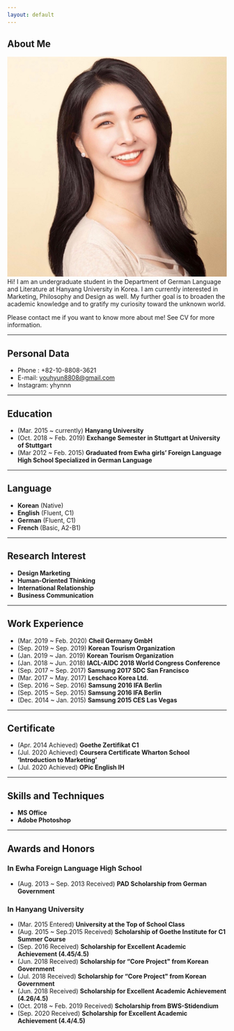```yaml
---
layout: default
---
```


## About Me
<img class="profile-picture" src="profile_youhyun.jpeg">
Hi! I am an undergraduate student in the Department of German Language and Literature at Hanyang University in Korea. I am currently interested in Marketing, Philosophy and Design as well. My further goal is to broaden the academic knowledge and to gratify my curiosity toward the unknown world.

Please contact me if you want to know more about me!  See CV for more information.

 <!-- This is a jekyll based resume template. You can find the full source code on [GitHub] --> 
 <!-- (https://github.com/bk2dcradle/researcher) -->

---
## Personal Data
- Phone : +82-10-8808-3621
- E-mail: youhyun8808@gmail.com
- Instagram: yhynnn

---
## Education
- (Mar. 2015 ~ currently) **Hanyang University** 
- (Oct. 2018 ~ Feb. 2019) **Exchange Semester in Stuttgart at University of Stuttgart** 
- (Mar 2012 ~ Feb. 2015) **Graduated from Ewha girls’ Foreign Language High School Specialized in German Language** 

---
## Language
- **Korean** (Native)
- **English** (Fluent, C1)
- **German** (Fluent, C1)
- **French** (Basic, A2-B1) 

---
## Research Interest
- **Design Marketing**
- **Human-Oriented Thinking**
- **International Relationship**
- **Business Communication**

---
## Work Experience
- (Mar. 2019 ~ Feb. 2020) **Cheil Germany GmbH** 
- (Sep. 2019 ~ Sep. 2019) **Korean Tourism Organization**
- (Jan. 2019 ~ Jan. 2019) **Korean Tourism Organization**
- (Jan. 2018 ~ Jun. 2018) **IACL-AIDC 2018 World Congress Conference**
- (Sep. 2017 ~ Sep. 2017) **Samsung 2017 SDC San Francisco**
- (Mar. 2017 ~ May. 2017) **Leschaco Korea Ltd.**
- (Sep. 2016 ~ Sep. 2016) **Samsung 2016 IFA Berlin**
- (Sep. 2015 ~ Sep. 2015) **Samsung 2016 IFA Berlin**
- (Dec. 2014 ~ Jan. 2015) **Samsung 2015 CES Las Vegas**

---
## Certificate
- (Apr. 2014 Achieved) **Goethe Zertifikat C1**
- (Jul. 2020 Achieved) **Coursera Certificate Wharton School ‘Introduction to Marketing’**
- (Jul. 2020 Achieved) **OPic English IH**

---
## Skills and Techniques
- **MS Office**
- **Adobe Photoshop**

---
## Awards and Honors

### In Ewha Foreign Language High School 
- (Aug. 2013 ~ Sep. 2013 Received) **PAD Scholarship from German Government**

### In Hanyang University
- (Mar. 2015 Entered) **University at the Top of School Class**
- (Aug. 2015 ~ Sep.2015 Received) **Scholarship of Goethe Institute for C1 Summer Course**
- (Sep. 2016 Received) **Scholarship for Excellent Academic Achievement (4.45/4.5)**
- (Jun. 2018 Received) **Scholarship for “Core Project" from Korean Government**
- (Jul. 2018 Received) **Scholarship for “Core Project" from Korean Government**
- (Jun. 2018 Received) **Scholarship for Excellent Academic Achievement (4.26/4.5)**
- (Oct. 2018 ~ Feb. 2019 Received) **Scholarship from BWS-Stidendium**
- (Sep. 2020 Received) **Scholarship for Excellent Academic Achievement (4.4/4.5)**

 <!-- This is a [link](http://google.com). Something *italics* and something **bold**.-->
 <!-- Here is a horizontal rule --- -->
 <!-- Here is a blockquote> To a great mind, nothing is little -->
